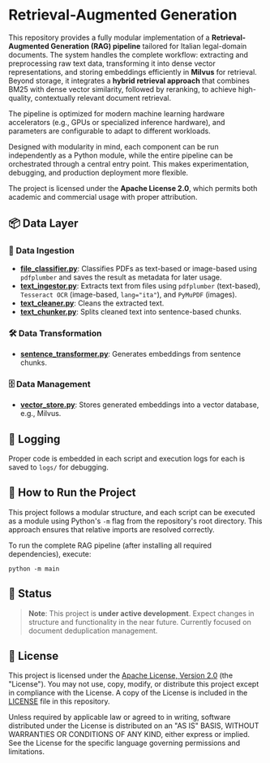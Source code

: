 # Retrieval-Augmented Generation

This repository provides a fully modular implementation of a **Retrieval-Augmented Generation (RAG) pipeline** tailored for Italian legal-domain documents. The system handles the complete workflow: extracting and preprocessing raw text data, transforming it into dense vector representations, and storing embeddings efficiently in **Milvus** for retrieval. Beyond storage, it integrates a **hybrid retrieval approach** that combines BM25 with dense vector similarity, followed by reranking, to achieve high-quality, contextually relevant document retrieval.  

The pipeline is optimized for modern machine learning hardware accelerators (e.g., GPUs or specialized inference hardware), and parameters are configurable to adapt to different workloads.

Designed with modularity in mind, each component can be run independently as a Python module, while the entire pipeline can be orchestrated through a central entry point. This makes experimentation, debugging, and production deployment more flexible.  

The project is licensed under the **Apache License 2.0**, which permits both academic and commercial usage with proper attribution.

## 📦 Data Layer

### 🚛 Data Ingestion

- [**file_classifier.py**](./src/ingestion/file_classifier.py): Classifies PDFs as text-based or image-based using `pdfplumber` and saves the result as metadata for later usage.
- [**text_ingestor.py**](./src/ingestion/text_ingestor.py): Extracts text from files using `pdfplumber` (text-based), `Tesseract OCR` (image-based, `lang="ita"`), and `PyMuPDF` (images).
- [**text_cleaner.py**](./src/ingestion/text_cleaner.py): Cleans the extracted text.
- [**text_chunker.py**](./src/ingestion/text_chunker.py): Splits cleaned text into sentence-based chunks.

### 🛠️ Data Transformation
- [**sentence_transformer.py**](./src.embeddings.sentence_transformer.py): Generates embeddings from sentence chunks.

### 🗄️ Data Management
- [**vector_store.py**](./src.data.vector_store.py): Stores generated embeddings into a vector database, e.g., Milvus.

## 📝 Logging

Proper code is embedded in each script and execution logs for each is saved to `logs/` for debugging.
 
## 🚀 How to Run the Project

This project follows a modular structure, and each script can be executed as a module using Python's `-m` flag from the repository's root directory. This approach ensures that relative imports are resolved correctly.  

To run the complete RAG pipeline (after installing all required dependencies), execute:

```
python -m main
```

## 🚧 Status

> **Note**: This project is **under active development**. Expect changes in structure and functionality in the near future. Currently focused on document deduplication management.

## 📄 License

This project is licensed under the [Apache License, Version 2.0](https://www.apache.org/licenses/LICENSE-2.0) (the "License"). You may not use, copy, modify, or distribute this project except in compliance with the License. A copy of the License is included in the [LICENSE](./LICENSE) file in this repository.

Unless required by applicable law or agreed to in writing, software distributed under the License is distributed on an "AS IS" BASIS, WITHOUT WARRANTIES OR CONDITIONS OF ANY KIND, either express or implied. See the License for the specific language governing permissions and limitations.
